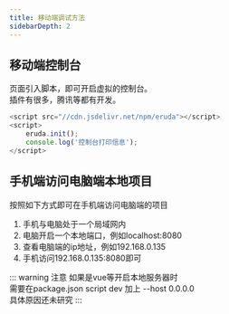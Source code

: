 ```yaml
---
title: 移动端调试方法
sidebarDepth: 2
---
```

## 移动端控制台
页面引入脚本，即可开启虚拟的控制台。  
插件有很多，腾讯等都有开发。  
```js
<script src="//cdn.jsdelivr.net/npm/eruda"></script>
<script>
    eruda.init();
    console.log('控制台打印信息');
</script>
```

## 手机端访问电脑端本地项目
按照如下方式即可在手机端访问电脑端的项目
1. 手机与电脑处于一个局域网内
2. 电脑开启一个本地端口，例如localhost:8080
3. 查看电脑端的ip地址，例如192.168.0.135
4. 手机访问192.168.0.135:8080即可

::: warning 注意
如果是vue等开启本地服务器时  
需要在package.json script dev 加上 --host 0.0.0.0  
具体原因还未研究
:::